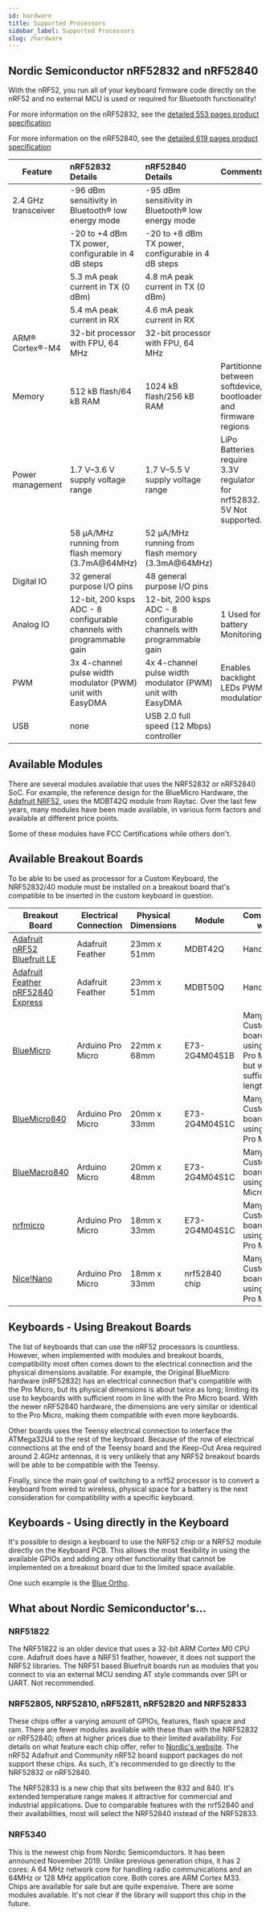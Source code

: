 ```yaml
---
id: hardware
title: Supported Processors
sidebar_label: Supported Processors
slug: /hardware
---
```


## Nordic Semiconductor nRF52832 and nRF52840

With the nRF52, you run all of your keyboard firmware code directly on the nRF52 and no external MCU is used or required for Bluetooth functionality!

For more information on the nRF52832, see the [detailed 553 pages product specification](http://infocenter.nordicsemi.com/pdf/nRF52832_PS_v1.4.pdf)

For more information on the nRF52840, see the [detailed 619 pages product specification](https://infocenter.nordicsemi.com/pdf/nRF52840_PS_v1.1.pdf)


| Feature              | nRF52832 Details                                  | nRF52840 Details                                  | Comments  |
| -------------------- |:------------------------------------------------- |:-------------------------------------------------|:----- |
| 2.4 GHz transceiver  | -96 dBm sensitivity in Bluetooth® low energy mode | -95 dBm sensitivity in Bluetooth® low energy mode |  |
|                      | -20 to +4 dBm TX power, configurable in 4 dB steps | -20 to +8 dBm TX power, configurable in 4 dB steps |    |
|                      | 5.3 mA peak current in TX (0 dBm)    | 4.8 mA peak current in TX (0 dBm) |     |
|                      | 5.4 mA peak current in RX            | 4.6 mA peak current in RX  |     |
| ARM® Cortex®-M4      | 32-bit processor with FPU, 64 MHz    | 32-bit processor with FPU, 64 MHz |     |
| Memory               | 512 kB flash/64 kB RAM               | 1024 kB flash/256 kB RAM | Partitionned between softdevice, bootloader and firmware regions |
| Power management     | 1.7 V–3.6 V supply voltage range     | 1.7 V–5.5 V supply voltage range | LiPo Batteries require 3.3V regulator for nrf52832. 5V Not supported.  |
|                      | 58 μA/MHz running from flash memory (3.7mA@64MHz) | 52 μA/MHz running from flash memory (3.3mA@64MHz)  ||
| Digital IO           | 32 general purpose I/O pins          | 48 general purpose I/O pins |  |
| Analog IO            | 12-bit, 200 ksps ADC - 8 configurable channels with programmable gain | 12-bit, 200 ksps ADC - 8 configurable channels with programmable gain | 1 Used for battery Monitoring |
| PWM                  | 3x 4-channel pulse width modulator (PWM) unit with EasyDMA | 4x 4-channel pulse width modulator (PWM) unit with EasyDMA| Enables backlight LEDs PWM modulation |
| USB                  | none | USB 2.0 full speed (12 Mbps) controller | |


## Available Modules

There are several modules available that uses the NRF52832 or nRF52840 SoC.
For example, the reference design for the BlueMicro Hardware, the [Adafruit NRF52](https://learn.adafruit.com/bluefruit-nrf52-feather-learning-guide/downloads), uses the MDBT42Q module from Raytac.  Over the last few years, many modules have been made available, in various form factors and available at different price points.

Some of these modules have FCC Certifications while others don't.


## Available Breakout Boards

To be able to be used as processor for a Custom Keyboard, the NRF52832/40 module must be installed on a breakout board that's compatible to be inserted in the custom keyboard in question.


| Breakout Board       | Electrical Connection | Physical Dimensions    | Module        | Compatible with |
| -------------------- | --------------------- | ---------------------- | ------------- | --------------- |
| [Adafruit nRF52 Bluefruit LE](https://www.adafruit.com/product/3406)      | Adafruit Feather      | 23mm x 51mm            | MDBT42Q       | Handwired       |
| [Adafruit Feather nRF52840 Express](https://www.adafruit.com/product/4062)       | Adafruit Feather      | 23mm x 51mm            | MDBT50Q       | Handwired       |
| [BlueMicro](http://nrf52.jpconstantineau.com/docs/bluemicro_v2_1)            | Arduino Pro Micro     | 22mm x 68mm            | E73-2G4M04S1B | Many Custom boards using the Pro Micro but with sufficient length |
| [BlueMicro840](http://nrf52.jpconstantineau.com/docs/bluemicro840_v1)         | Arduino Pro Micro     | 20mm x 33mm            | E73-2G4M04S1C | Many Custom boards using the Pro Micro |
| [BlueMacro840](http://nrf52.jpconstantineau.com/docs/bluemacro840_v1)         | Arduino Micro         | 20mm x 48mm            | E73-2G4M04S1C | Many Custom boards using the Micro |
| [nrfmicro](https://github.com/joric/nrfmicro)             | Arduino Pro Micro     | 18mm x 33mm            | E73-2G4M04S1C | Many Custom boards using the Pro Micro |
| [Nice!Nano](https://nicekeyboards.com/nice-nano/)            | Arduino Pro Micro     | 18mm x 33mm            | nrf52840 chip | Many Custom boards using the Pro Micro |


## Keyboards - Using Breakout Boards

The list of keyboards that can use the nRF52 processors is countless.  However, when implemented with modules and breakout boards, compatibility most often comes down to the electrical connection and the physical dimensions available.
For example, the Original BlueMicro hardware (nRF52832) has an electrical connection that's compatible with the Pro Micro, but its physical dimensions is about twice as long; limiting its use to keyboards with sufficient room in line with the Pro Micro board. With the newer nRF52840 hardware, the dimensions are very similar or identical to the Pro Micro, making them compatible with even more keyboards. 

Other boards uses the Teensy electrical connection to interface the ATMega32U4 to the rest of the keyboard.  Because of the row of electrical connections at the end of the Teensy board and the Keep-Out Area required around 2.4GHz antennas, it is very unlikely that any NRF52 breakout boards will be able to be compatible with the Teensy.

Finally, since the main goal of switching to a nrf52 processor is to convert a keyboard from wired to wireless, physical space for a battery is the next consideration for compatibility with a specific keyboard.


## Keyboards - Using directly in the Keyboard

It's possible to design a keyboard to use the NRF52 chip or a NRF52 module directly on the Keyboard PCB.  This allows the most flexibility in using the available GPIOs and adding any other functionality that cannot be implemented on a breakout board due to the limited space available.

One such example is the [Blue Ortho](https://imgur.com/a/p3ZXnPM#wDFujG6).


## What about Nordic Semiconductor's...

### NRF51822

The NRF51822 is an older device that uses a 32-bit ARM Cortex M0 CPU core.  Adafruit does have a NRF51 feather, however, it does not support the NRF52 libraries.  The NRF51 based Bluefruit boards run as modules that you connect to via an external MCU sending AT style commands over SPI or UART. Not recommended.

### NRF52805, NRF52810, nRF52811, nRF52820 and NRF52833

These chips offer a varying amount of GPIOs, features, flash space and ram. There are fewer modules available with these than with the NRF52832 or nRF52840; often at higher prices due to their limited availability. For details on what feature each chip offer, refer to [Nordic's website](https://www.nordicsemi.com/Products/Low-power-short-range-wireless/Bluetooth-low-energy). The nRF52 Adafruit and Community nRF52 board support packages do not support these chips.  As such, it's recommended to go directly to the NRF52832 or nRF52840.

The NRF52833 is a new chip that sits between the 832 and 840.  It's extended temperature range makes it attractive for commercial and industrial applications. Due to comparable features with the nrf52840 and their availabilities, most will select the NRF52840 instead of the NRF52833.

### NRF5340

This is the newest chip from Nordic Semicomductors.  It has been announced November 2019.  Unlike previous generation chips, it has 2 cores: A 64 MHz network core for handling radio communications and an 64MHz or 128 MHz application core.  Both cores are ARM Cortex M33.  Chips are available for sale but are quite expensive. There are some modules available.  It's not clear if the library will support this chip in the future.